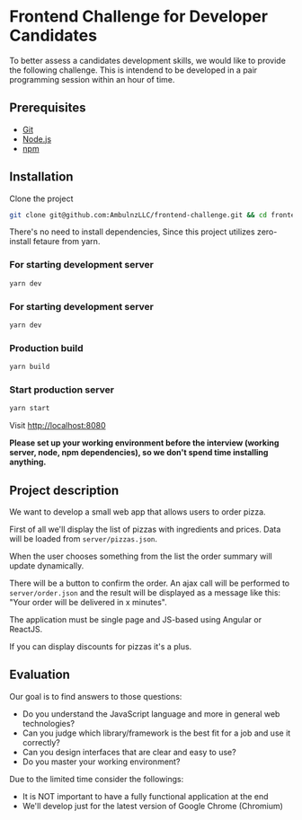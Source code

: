 Frontend Challenge for Developer Candidates
===========================================

To better assess a candidates development skills, we would like to provide the following challenge. This is intendend to be developed in a pair programming session within an hour of time.

Prerequisites
-------------

* [Git](https://git-scm.com/)
* [Node.js](https://nodejs.org/)
* [npm](https://www.npmjs.com/)

Installation
------------

Clone the project

```bash
git clone git@github.com:AmbulnzLLC/frontend-challenge.git && cd frontend-challenge/
```

There's no need to install dependencies, Since this project utilizes zero-install fetaure from yarn.


### For starting development server

```bash
yarn dev
```

### For starting development server

```bash
yarn dev
```

### Production build

```bash
yarn build
```

### Start production server

```bash
yarn start
```

Visit [http://localhost:8080](http://localhost:8080)

**Please set up your working environment before the interview (working server, node, npm dependencies), so we don't spend time installing anything.**

Project description
-------------------

We want to develop a small web app that allows users to order pizza.

First of all we'll display the list of pizzas with ingredients and prices. Data will be loaded from `server/pizzas.json`.

When the user chooses something from the list the order summary will update dynamically.

There will be a button to confirm the order. An ajax call will be performed to `server/order.json` and the result will be displayed as a message like this: "Your order will be delivered in x minutes".

The application must be single page and JS-based using Angular or ReactJS.

If you can display discounts for pizzas it's a plus.

Evaluation
----------

Our goal is to find answers to those questions:

* Do you understand the JavaScript language and more in general web technologies?
* Can you judge which library/framework is the best fit for a job and use it correctly?
* Can you design interfaces that are clear and easy to use?
* Do you master your working environment?

Due to the limited time consider the followings:

* It is NOT important to have a fully functional application at the end
* We'll develop just for the latest version of Google Chrome (Chromium)

